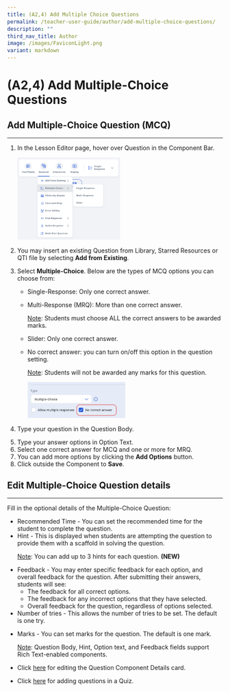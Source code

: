```yaml
---
title: (A2,4) Add Multiple Choice Questions
permalink: /teacher-user-guide/author/add-multiple-choice-questions/
description: ""
third_nav_title: Author
image: /images/FaviconLight.png
variant: markdown
---
```

<h1 id="add-multiple-choice-questions">(A2,4) Add Multiple-Choice Questions</h1>
<h2 id="-add-multiple-choice-question-mcq-">Add Multiple-Choice Question (MCQ)</h2>
<hr>
<ol>
<li><p>In the Lesson Editor page, hover over Question in the Component Bar.</p>
<p><img style="width: 50%;" src="/images/2Teacher/AU-AddMCQ1.png"></p>
</li>
<li><p>You may insert an existing Question from Library, Starred Resources or QTI file by selecting <strong>Add from Existing</strong>.</p>
</li>
<li>Select <strong>Multiple-Choice</strong>. Below are the types of MCQ options you can choose from:<p></p>
<ul>
<li>Single-Response: Only one correct answer.</li>
	<li><p>Multi-Response (MRQ): More than one correct answer.</p></li>
<p><u>Note</u>: Students must choose ALL the correct answers to be awarded marks.</p>

<li><p>Slider: Only one correct answer. </p>
</li>
<li><p>No correct answer: you can turn on/off this option in the question setting.</p></li>
<p><u>Note</u>: Students will not be awarded any marks for this question.</p>
<p><img style="width: 50%;" src="/images/2Teacher/AU-AddMCQ2.png"></p>
</ul>

</li><li><p>Type your question in the Question Body.</p>
</li>
<li>Type your answer options in Option Text.</li>
<li>Select one correct answer for MCQ and one or more for MRQ.</li>
<li>You can add more options by clicking the <strong>Add Options</strong> button.</li>
<li>Click outside the Component to <strong>Save</strong>.</li>
</ol>
<h2 id="-edit-multiple-choice-question-details-">Edit Multiple-Choice Question details</h2>
<hr>
<p>Fill in the optional details of the Multiple-Choice Question:</p>
<ul>
<li>Recommended Time - You can set the recommended time for the student to complete the question.</li>
<li>Hint - This is displayed when students are attempting the question to provide them with a scaffold in solving the question.
	<p><u>Note</u>: You can add up to 3 hints for each question. <b>(NEW)</b>
</p></li><li>Feedback - You may enter specific feedback for each option, and overall feedback for the question. After submitting their answers, students will see:<ul>
<li>The feedback for all correct options.</li>
<li>The feedback for any incorrect options that they have selected.</li>
<li>Overall feedback for the question, regardless of options selected.</li>
</ul>
</li>
<li>Number of tries - This allows the number of tries to be set. The default is one try.</li>
<li><p>Marks - You can set marks for the question. The default is one mark.</p>
	<p><u>Note</u>: Question Body, Hint, Option text, and Feedback fields support Rich Text-enabled components.</p>
</li>
<li><p>Click <a target="_blank" href="/teacher-user-guide/author/edit-detail-cards/">here</a> for editing the Question Component Details card.</p>
</li>
<li>Click <a target="_blank" href="/teacher-user-guide/assess/edit-quizzes/">here</a> for adding questions in a Quiz.</li>
</ul>